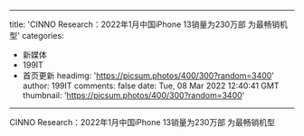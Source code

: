 
---
title: 'CINNO Research：2022年1月中国iPhone 13销量为230万部 为最畅销机型'
categories: 
 - 新媒体
 - 199IT
 - 首页更新
headimg: 'https://picsum.photos/400/300?random=3400'
author: 199IT
comments: false
date: Tue, 08 Mar 2022 12:40:41 GMT
thumbnail: 'https://picsum.photos/400/300?random=3400'
---

<div>   
CINNO Research：2022年1月中国iPhone 13销量为230万部 为最畅销机型  
</div>
            